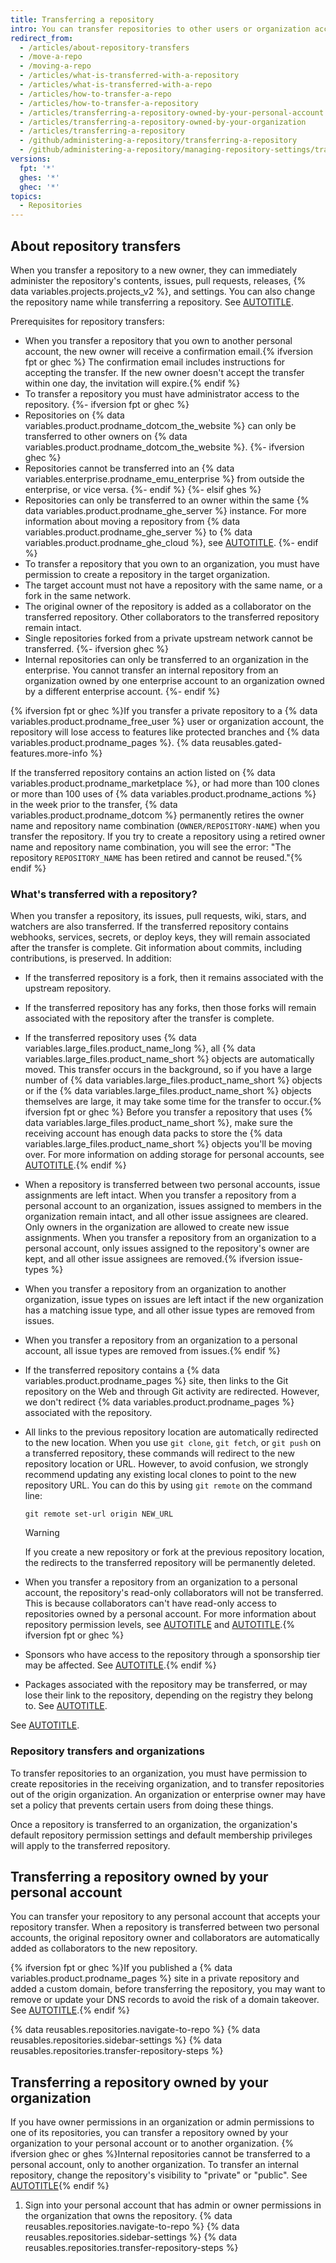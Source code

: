 ```yaml
---
title: Transferring a repository
intro: You can transfer repositories to other users or organization accounts.
redirect_from:
  - /articles/about-repository-transfers
  - /move-a-repo
  - /moving-a-repo
  - /articles/what-is-transferred-with-a-repository
  - /articles/what-is-transferred-with-a-repo
  - /articles/how-to-transfer-a-repo
  - /articles/how-to-transfer-a-repository
  - /articles/transferring-a-repository-owned-by-your-personal-account
  - /articles/transferring-a-repository-owned-by-your-organization
  - /articles/transferring-a-repository
  - /github/administering-a-repository/transferring-a-repository
  - /github/administering-a-repository/managing-repository-settings/transferring-a-repository
versions:
  fpt: '*'
  ghes: '*'
  ghec: '*'
topics:
  - Repositories
---
```

## About repository transfers

When you transfer a repository to a new owner, they can immediately administer the repository's contents, issues, pull requests, releases, {% data variables.projects.projects_v2 %}, and settings. You can also change the repository name while transferring a repository. See [AUTOTITLE](/repositories/creating-and-managing-repositories/renaming-a-repository).

Prerequisites for repository transfers:
* When you transfer a repository that you own to another personal account, the new owner will receive a confirmation email.{% ifversion fpt or ghec %} The confirmation email includes instructions for accepting the transfer. If the new owner doesn't accept the transfer within one day, the invitation will expire.{% endif %}
* To transfer a repository you must have administrator access to the repository.
{%- ifversion fpt or ghec %}
* Repositories on {% data variables.product.prodname_dotcom_the_website %} can only be transferred to other owners on {% data variables.product.prodname_dotcom_the_website %}.
{%- ifversion ghec %}
* Repositories cannot be transferred into an {% data variables.enterprise.prodname_emu_enterprise %} from outside the enterprise, or vice versa.
{%- endif %}
{%- elsif ghes %}
* Repositories can only be transferred to an owner within the same {% data variables.product.prodname_ghe_server %} instance. For more information about moving a repository from {% data variables.product.prodname_ghe_server %} to {% data variables.product.prodname_ghe_cloud %}, see [AUTOTITLE](/migrations/using-github-enterprise-importer/migrating-between-github-products/migrating-repositories-from-github-enterprise-server-to-github-enterprise-cloud).
{%- endif %}
* To transfer a repository that you own to an organization, you must have permission to create a repository in the target organization.
* The target account must not have a repository with the same name, or a fork in the same network.
* The original owner of the repository is added as a collaborator on the transferred repository. Other collaborators to the transferred repository remain intact.
* Single repositories forked from a private upstream network cannot be transferred.
{%- ifversion ghec %}
* Internal repositories can only be transferred to an organization in the enterprise. You cannot transfer an internal repository from an organization owned by one enterprise account to an organization owned by a different enterprise account.
{%- endif %}

{% ifversion fpt or ghec %}If you transfer a private repository to a {% data variables.product.prodname_free_user %} user or organization account, the repository will lose access to features like protected branches and {% data variables.product.prodname_pages %}. {% data reusables.gated-features.more-info %}

If the transferred repository contains an action listed on {% data variables.product.prodname_marketplace %}, or had more than 100 clones or more than 100 uses of {% data variables.product.prodname_actions %} in the week prior to the transfer, {% data variables.product.prodname_dotcom %} permanently retires the owner name and repository name combination (`OWNER/REPOSITORY-NAME`) when you transfer the repository. If you try to create a repository using a retired owner name and repository name combination, you will see the error: "The repository `REPOSITORY_NAME` has been retired and cannot be reused."{% endif %}

### What's transferred with a repository?

When you transfer a repository, its issues, pull requests, wiki, stars, and watchers are also transferred. If the transferred repository contains webhooks, services, secrets, or deploy keys, they will remain associated after the transfer is complete. Git information about commits, including contributions, is preserved. In addition:

* If the transferred repository is a fork, then it remains associated with the upstream repository.
* If the transferred repository has any forks, then those forks will remain associated with the repository after the transfer is complete.
* If the transferred repository uses {% data variables.large_files.product_name_long %}, all {% data variables.large_files.product_name_short %} objects are automatically moved. This transfer occurs in the background, so if you have a large number of {% data variables.large_files.product_name_short %} objects or if the {% data variables.large_files.product_name_short %} objects themselves are large, it may take some time for the transfer to occur.{% ifversion fpt or ghec %} Before you transfer a repository that uses {% data variables.large_files.product_name_short %}, make sure the receiving account has enough data packs to store the {% data variables.large_files.product_name_short %} objects you'll be moving over. For more information on adding storage for personal accounts, see [AUTOTITLE](/billing/managing-billing-for-your-products/managing-billing-for-git-large-file-storage/upgrading-git-large-file-storage).{% endif %}
* When a repository is transferred between two personal accounts, issue assignments are left intact. When you transfer a repository from a personal account to an organization, issues assigned to members in the organization remain intact, and all other issue assignees are cleared. Only owners in the organization are allowed to create new issue assignments. When you transfer a repository from an organization to a personal account, only issues assigned to the repository's owner are kept, and all other issue assignees are removed.{% ifversion issue-types %}
* When you transfer a repository from an organization to another organization, issue types on issues are left intact if the new organization has a matching issue type, and all other issue types are removed from issues.
* When you transfer a repository from an organization to a personal account, all issue types are removed from issues.{% endif %}
* If the transferred repository contains a {% data variables.product.prodname_pages %} site, then links to the Git repository on the Web and through Git activity are redirected. However, we don't redirect {% data variables.product.prodname_pages %} associated with the repository.
* All links to the previous repository location are automatically redirected to the new location. When you use `git clone`, `git fetch`, or `git push` on a transferred repository, these commands will redirect to the new repository location or URL. However, to avoid confusion, we strongly recommend updating any existing local clones to point to the new repository URL. You can do this by using `git remote` on the command line:

  ```shell
  git remote set-url origin NEW_URL
  ```

  > [!WARNING]
  > If you create a new repository or fork at the previous repository location, the redirects to the transferred repository will be permanently deleted.
* When you transfer a repository from an organization to a personal account, the repository's read-only collaborators will not be transferred. This is because collaborators can't have read-only access to repositories owned by a personal account. For more information about repository permission levels, see [AUTOTITLE](/account-and-profile/setting-up-and-managing-your-personal-account-on-github/managing-personal-account-settings/permission-levels-for-a-personal-account-repository) and [AUTOTITLE](/organizations/managing-user-access-to-your-organizations-repositories/managing-repository-roles/repository-roles-for-an-organization).{% ifversion fpt or ghec %}
* Sponsors who have access to the repository through a sponsorship tier may be affected. See [AUTOTITLE](/sponsors/receiving-sponsorships-through-github-sponsors/managing-your-sponsorship-tiers#adding-a-repository-to-a-sponsorship-tier).{% endif %}
* Packages associated with the repository may be transferred, or may lose their link to the repository, depending on the registry they belong to. See [AUTOTITLE](/packages/learn-github-packages/about-permissions-for-github-packages#about-repository-transfers).

See [AUTOTITLE](/get-started/git-basics/managing-remote-repositories).

### Repository transfers and organizations

To transfer repositories to an organization, you must have permission to create repositories in the receiving organization, and to transfer repositories out of the origin organization. An organization or enterprise owner may have set a policy that prevents certain users from doing these things.

Once a repository is transferred to an organization, the organization's default repository permission settings and default membership privileges will apply to the transferred repository.

## Transferring a repository owned by your personal account

You can transfer your repository to any personal account that accepts your repository transfer. When a repository is transferred between two personal accounts, the original repository owner and collaborators are automatically added as collaborators to the new repository.

{% ifversion fpt or ghec %}If you published a {% data variables.product.prodname_pages %} site in a private repository and added a custom domain, before transferring the repository, you may want to remove or update your DNS records to avoid the risk of a domain takeover. See [AUTOTITLE](/pages/configuring-a-custom-domain-for-your-github-pages-site/managing-a-custom-domain-for-your-github-pages-site).{% endif %}

{% data reusables.repositories.navigate-to-repo %}
{% data reusables.repositories.sidebar-settings %}
{% data reusables.repositories.transfer-repository-steps %}

## Transferring a repository owned by your organization

If you have owner permissions in an organization or admin permissions to one of its repositories, you can transfer a repository owned by your organization to your personal account or to another organization. {% ifversion ghec or ghes %}Internal repositories cannot be transferred to a personal account, only to another organization. To transfer an internal repository, change the repository's visibility to "private" or "public". See [AUTOTITLE](/repositories/managing-your-repositorys-settings-and-features/managing-repository-settings/setting-repository-visibility){% endif %}

1. Sign into your personal account that has admin or owner permissions in the organization that owns the repository.
{% data reusables.repositories.navigate-to-repo %}
{% data reusables.repositories.sidebar-settings %}
{% data reusables.repositories.transfer-repository-steps %}
